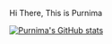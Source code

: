 Hi There, This is Purnima 

[![Purnima's GitHub stats](https://github-readme-stats.vercel.app/api?username=Purnima3)](https:/Purnima3/github.com//github-readme-stats)
